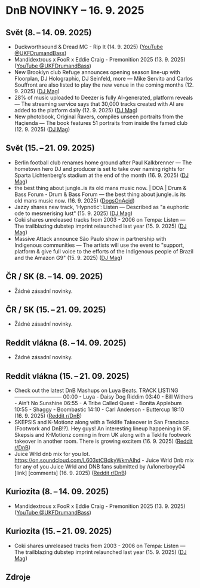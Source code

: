# DnB NOVINKY – 16. 9. 2025

## Svět (8. – 14. 09. 2025)

* Duckworthsound & Dread MC - Rip It (14. 9. 2025) ([YouTube @UKFDrumandBass][1])
* Mandidextrous x FooR x Eddie Craig - Premonition 2025 (13. 9. 2025) ([YouTube @UKFDrumandBass][2])
* New Brooklyn club Refuge announces opening season line-up with Floorplan, DJ Holographic, DJ Seinfeld, more — Mike Servito and Carlos Souffront are also listed to play the new venue in the coming months (12. 9. 2025) ([DJ Mag][3])
* 28% of music uploaded to Deezer is fully AI-generated, platform reveals — The streaming service says that 30,000 tracks created with AI are added to the platform daily (12. 9. 2025) ([DJ Mag][4])
* New photobook, Original Ravers, compiles unseen portraits from the Haçienda — The book features 51 portraits from inside the famed club (12. 9. 2025) ([DJ Mag][5])

## Svět (15. – 21. 09. 2025)

* Berlin football club renames home ground after Paul Kalkbrenner — The hometown hero DJ and producer is set to take over naming rights for Sparta Lichtenberg's stadium at the end of the month (16. 9. 2025) ([DJ Mag][6])
* the best thing about jungle..is its old mans music now. | DOA | Drum & Bass Forum - Drum & Bass Forum — the best thing about jungle..is its old mans music now. (16. 9. 2025) ([DogsOnAcid][7])
* Jazzy shares new track, ‘Hypnotic’: Listen — Described as "a euphoric ode to mesmerising lust" (15. 9. 2025) ([DJ Mag][8])
* Coki shares unreleased tracks from 2003 - 2006 on Tempa: Listen — The trailblazing dubstep imprint relaunched last year (15. 9. 2025) ([DJ Mag][9])
* Massive Attack announce São Paulo show in partnership with Indigenous communities — The artists will use the event to "support, platform & give full voice to the efforts of the Indigenous people of Brazil and the Amazon G9" (15. 9. 2025) ([DJ Mag][10])

## ČR / SK (8. – 14. 09. 2025)

* Žádné zásadní novinky.

## ČR / SK (15. – 21. 09. 2025)

* Žádné zásadní novinky.

## Reddit vlákna (8. – 14. 09. 2025)

* Žádné zásadní novinky.

## Reddit vlákna (15. – 21. 09. 2025)

* Check out the latest DnB Mashups on Luya Beats. TRACK LISTING ————————— 00:00 - Luya - Daisy Dog Riddim 03:40 - Bill Withers - Ain’t No Sunshine 06:55 - A Tribe Called Quest - Bonita Applebum 10:55 - Shaggy - Boombastic 14:10 - Carl Anderson - Buttercup 18:10 (16. 9. 2025) ([Reddit r/DnB][11])
* SKEPSIS and K-Motionz along with a Teklife Takeover in San Francisco (Footwork and DnB!?). Hey guys! An interesting lineup happening in SF. Skepsis and K-Motionz coming in from UK along with a Teklife footwork takeover in another room. There is growing excitem (16. 9. 2025) ([Reddit r/DnB][12])
* Juice Wrld dnb mix for you lot. https://on.soundcloud.com/L603stCBdkyWkmAIhd - Juice Wrld Dnb mix for any of you Juice Wrld and DNB fans submitted by /u/lonerboyy04 [link] [comments] (16. 9. 2025) ([Reddit r/DnB][13])

## Kuriozita (8. – 14. 09. 2025)

* Mandidextrous x FooR x Eddie Craig - Premonition 2025 (13. 9. 2025) ([YouTube @UKFDrumandBass][2])

## Kuriozita (15. – 21. 09. 2025)

* Coki shares unreleased tracks from 2003 - 2006 on Tempa: Listen — The trailblazing dubstep imprint relaunched last year (15. 9. 2025) ([DJ Mag][9])


## Zdroje

[1]: https://www.youtube.com/watch?v=1Bu_wblCNGM
[2]: https://www.youtube.com/watch?v=ZmmKWe1d9Lg
[3]: https://djmag.com/news/new-brooklyn-club-refuge-announces-opening-season-line-floorplan-dj-holographic-dj-seinfeld
[4]: https://djmag.com/news/28-of-music-uploaded-deezer-fully-ai-generated-platform-reveals
[5]: https://djmag.com/news/new-photobook-original-ravers-compiles-unseen-portraits-hacienda
[6]: https://djmag.com/news/berlin-football-club-renames-home-ground-after-paul-kalkbrenner
[7]: https://news.google.com/rss/articles/CBMinAFBVV95cUxNM2pLcHhRclEwNlRyX0pzTTAzWlNldURrTjFqNi1YZ2FNTUdyYi1KS0p3Z1poTGpFaHFEN3ZpYlhSYzlydHAxVXRBNkZjcElNaHd1eWlPTFZWZXNKaE9aalRVZGctM3VwYnZDbzdWdE9VZXNOZHk1aXltLVVlZl83WWdRdVo3ZDIyM0JtbXJST0g1b2trb0RNSFNUOUg?oc=5
[8]: https://djmag.com/news/jazzy-shares-new-track-hypnotic-listen
[9]: https://djmag.com/news/coki-shares-unreleased-tracks-2003-2006-tempa-listen
[10]: https://djmag.com/news/massive-attack-announce-sao-paulo-show-partnership-indigenous-communities
[11]: https://old.reddit.com/r/DnB/comments/1niidcn/check_out_the_latest_dnb_mashups_on_luya_beats/
[12]: https://old.reddit.com/r/DnB/comments/1ni3eis/skepsis_and_kmotionz_along_with_a_teklife/
[13]: https://old.reddit.com/r/DnB/comments/1ni00l0/juice_wrld_dnb_mix_for_you_lot/
